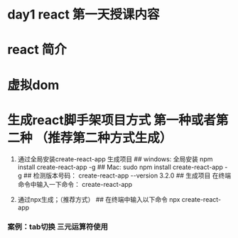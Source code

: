 
# day1 react 第一天授课内容
  # react 简介
  # 虚拟dom
  # 生成react脚手架项目方式  第一种或者第二种 （推荐第二种方式生成）
  1. 通过全局安装create-react-app 生成项目 
    ## windows:
    全局安装
    npm install create-react-app -g 
    ## Mac: 
    sudo npm install create-react-app -g
    ## 检测版本号码：
    create-react-app --version
    3.2.0
    ## 生成项目
    在终端命令中输入一下命令：
    create-react-app <project-name>

  2. 通过npx生成；（推荐方式）
    ## 在终端中输入以下命令
    npx create-react-app <project-name>

  ### 案例：tab切换 三元运算符使用










